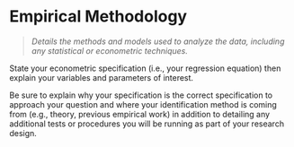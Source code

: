 # Empirical Methodology

> *Details the methods and models used to analyze the data, including any statistical or econometric techniques.*

State your econometric specification (i.e., your regression equation) then explain your variables and parameters of interest. 

Be sure to explain why your specification is the correct specification to approach your question and where your identification method is coming from (e.g., theory, previous empirical work) in addition to detailing any additional tests or procedures you will be running as part of your research design.
